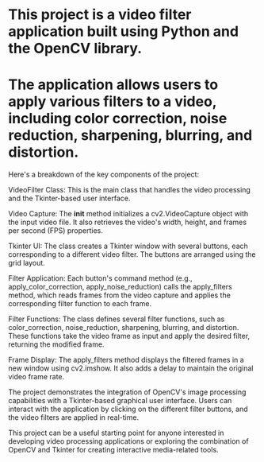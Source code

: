 # This project is a video filter application built using Python and the OpenCV library.
# The application allows users to apply various filters to a video, including color correction, noise reduction, sharpening, blurring, and distortion.

Here's a breakdown of the key components of the project:

VideoFilter Class: This is the main class that handles the video processing and the Tkinter-based user interface.

Video Capture: The __init__ method initializes a cv2.VideoCapture object with the input video file. It also retrieves the video's width, height, and frames per second (FPS) properties.

Tkinter UI: The class creates a Tkinter window with several buttons, each corresponding to a different video filter. The buttons are arranged using the grid layout.

Filter Application: Each button's command method (e.g., apply_color_correction, apply_noise_reduction) calls the apply_filters method, which reads frames from the video capture and applies the corresponding filter function to each frame.

Filter Functions: The class defines several filter functions, such as color_correction, noise_reduction, sharpening, blurring, and distortion. These functions take the video frame as input and apply the desired filter, returning the modified frame.

Frame Display: The apply_filters method displays the filtered frames in a new window using cv2.imshow. It also adds a delay to maintain the original video frame rate.

The project demonstrates the integration of OpenCV's image processing capabilities with a Tkinter-based graphical user interface. Users can interact with the application by clicking on the different filter buttons, and the video filters are applied in real-time.

This project can be a useful starting point for anyone interested in developing video processing applications or exploring the combination of OpenCV and Tkinter for creating interactive media-related tools.
